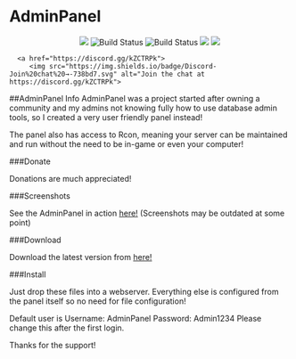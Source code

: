 # AdminPanel
<p align="center">
<img src="https://api.codacy.com/project/badge/Grade/6329b086389946eeb2dc4a792d2eb50e"/>
<img src="https://scrutinizer-ci.com/g/Jason2605/AdminPanel/badges/quality-score.png?b=master" alt="Build Status">
<img src="https://scrutinizer-ci.com/g/Jason2605/AdminPanel/badges/build.png?b=master" alt="Build Status">
<img src="https://codeclimate.com/github/Jason2605/AdminPanel/badges/gpa.svg" />

<a href = "https://drive.google.com/open?id=0B5NOvZ674-GMWkpTU2JQNWxEN2M">
    <img src="https://img.shields.io/badge/Mac_OS_X-64_bit-blue.svg" />
</a>

      <a href="https://discord.gg/kZCTRPk">
         <img src="https://img.shields.io/badge/Discord-Join%20chat%20→-738bd7.svg" alt="Join the chat at https://discord.gg/kZCTRPk">		 
</a>



</p>




##AdminPanel Info
AdminPanel was a project started after owning a community and my admins not knowing fully how to use database admin tools, so I created a very user friendly panel instead!

The panel also has access to Rcon, meaning your server can be maintained and run without the need to be in-game or even your computer!

###Donate

Donations are much appreciated!

###Screenshots

See the AdminPanel in action <a href = "https://www.flickr.com/photos/140721778@N03/">here!</a> (Screenshots may be outdated at some point)

###Download

Download the latest version from <a href = "https://github.com/Jason2605/AdminPanel/releases">here!</a>

###Install

Just drop these files into a webserver. Everything else is configured from the panel itself so no need for file configuration!

Default user is Username: AdminPanel Password: Admin1234
Please change this after the first login.

Thanks for the support!
